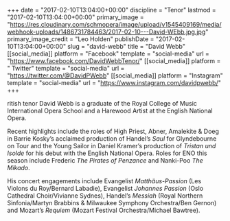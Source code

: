 +++
date = "2017-02-10T13:04:00+00:00"
discipline = "Tenor"
lastmod = "2017-02-10T13:04:00+00:00"
primary_image = "https://res.cloudinary.com/schmopera/image/upload/v1545409169/media/webhook-uploads/1486731784463/2017-02-10---David-WEbb.jpg.jpg"
primary_image_credit = "Leo Holden"
publishDate = "2017-02-10T13:04:00+00:00"
slug = "david-webb"
title = "David Webb"
[[social_media]]
platform = "Facebook"
template = "social-media"
url = "https://www.facebook.com/DavidWebbTenor/"
[[social_media]]
platform = " Twitter"
template = "social-media"
url = "https://twitter.com/@DavidPWebb"
[[social_media]]
platform = "Instagram"
template = "social-media"
url = "https://www.instagram.com/davidpwebb/"
+++

ritish tenor David Webb is a graduate of the Royal College of Music International Opera School and a Harewood Artist at the English National Opera. 

Recent highlights include the roles of High Priest, Abner, Amalekite & Doeg in Barrie Kosky’s acclaimed production of Handel’s *Saul* for Glyndebourne on Tour and the Young Sailor in Daniel Kramer’s production of *Tristan und Isolde* for his debut with the English National Opera.  Roles for ENO this season include Frederic *The Pirates of Penzance* and Nanki-Poo *The Mikado*.

His concert engagements include Evangelist *Matthäus-Passion* (Les Violons du Roy/Bernard Labadie), Evangelist *Johannes Passion* (Oslo Cathedral Choir/Vivianne Sydnes), Handel’s *Messiah* (Royal Northern Sinfonia/Martyn Brabbins & Milwaukee Symphony Orchestra/Ben Gernon) and Mozart’s *Requiem* (Mozart Festival Orchestra/Michael Bawtree).
